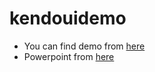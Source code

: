 # kendouidemo
* You can find demo from [here](http://walkonen.fi/kendouidemo/)
* Powerpoint from [here](http://walkonen.fi/kendouidemo/kendoui.pptx)
